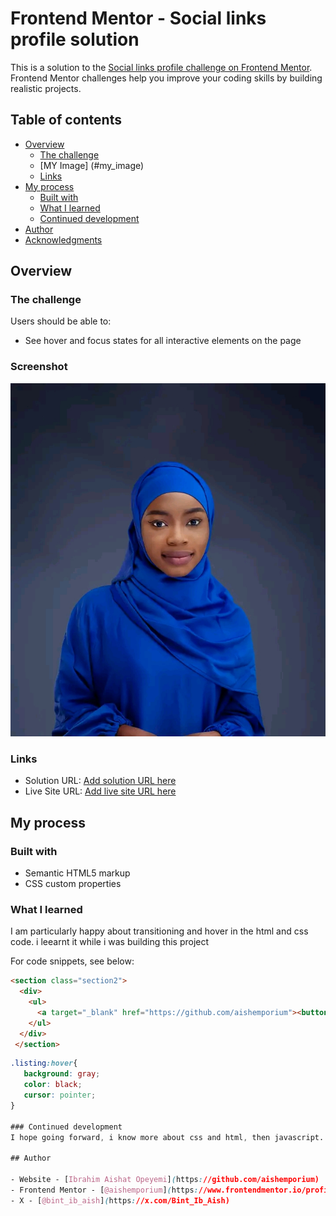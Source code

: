 # Frontend Mentor - Social links profile solution

This is a solution to the [Social links profile challenge on Frontend Mentor](https://www.frontendmentor.io/challenges/social-links-profile-UG32l9m6dQ). Frontend Mentor challenges help you improve your coding skills by building realistic projects. 

## Table of contents

- [Overview](#overview)
  - [The challenge](#the_challenge)
  - [MY Image] (#my_image)
  - [Links](#links)
- [My process](#my-process)
  - [Built with](#built-with)
  - [What I learned](#what-i-learned)
  - [Continued development](#continued-development)
- [Author](#author)
- [Acknowledgments](#acknowledgments)


## Overview

### The challenge

Users should be able to:

- See hover and focus states for all interactive elements on the page

### Screenshot

![](./image/1683322143608.jpg)

### Links

- Solution URL: [Add solution URL here](https://github.com/aishemporium/Frontend-Mentor-Challenges/tree/main/social%20links%20profile)
- Live Site URL: [Add live site URL here](https://vercel.com/ibrahim-aishat-opeyemi-s-projects/frontend-mentor-challenges)

## My process

### Built with

- Semantic HTML5 markup
- CSS custom properties

### What I learned

I am particularly happy about transitioning and hover in the html and css code. i leearnt it while i was building this project

For code snippets, see below:

```html
<section class="section2">
  <div>
    <ul>
      <a target="_blank" href="https://github.com/aishemporium"><button class="listing"><li >GitHub</li></button></a>
    </ul>
  </div>
 </section>
 ```
 ```css
.listing:hover{
    background: gray;
    color: black;
    cursor: pointer;
}

### Continued development
I hope going forward, i know more about css and html, then javascript.

## Author

- Website - [Ibrahim Aishat Opeyemi](https://github.com/aishemporium)
- Frontend Mentor - [@aishemporium](https://www.frontendmentor.io/profile/aishemporium)
- X - [@bint_ib_aish](https://x.com/Bint_Ib_Aish)

